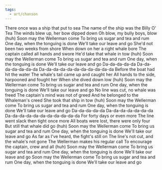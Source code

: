 ```yaml
---
tags:
  - art/chanson
---
```

There once was a ship that put to sea
The name of the ship was the Billy O' Tea
The winds blew up, her bow dipped down
Oh blow, my bully boys, blow (huh)
Soon may the Wellerman come
To bring us sugar and tea and rum
One day, when the tonguing is done
We'll take our leave and go
She'd not been two weeks from shore
When down on her a right whale bore
The captain called all hands and swore
He'd take that whale in tow (huh)
Soon may the Wellerman come
To bring us sugar and tea and rum
One day, when the tonguing is done
We'll take our leave and go
Da-da-da-da-da
Da-da-da-da-da-da-da
Da-da-da-da-da-da-da-da-da-da-da
Before the boat had hit the water
The whale's tail came up and caught her
All hands to the side, harpooned and fought her
When she dived down low (huh)
Soon may the Wellerman come
To bring us sugar and tea and rum
One day, when the tonguing is done
We'll take our leave and go
No line was cut, no whale was freed
The captain's mind was not of greed
And he belonged to the Whaleman's creed
She took that ship in tow (huh)
Soon may the Wellerman come
To bring us sugar and tea and rum
One day, when the tonguing is done
We'll take our leave and go
Da-da-da-da-da
Da-da-da-da-da-da-da
Da-da-da-da-da-da-da-da-da-da-da
For forty days or even more
The line went slack then tight once more
All boats were lost, there were only four
But still that whale did go (huh)
Soon may the Wellerman come
To bring us sugar and tea and rum
One day, when the tonguing is done
We'll take our leave and go
As far as I've heard, the fight's still on
The line's not cut, and the whale's not gone
The Wellerman makes his regular call
To encourage the captain, crew and all (huh)
Soon may the Wellerman come
To bring us sugar and tea and rum
One day, when the tonguing is done
We'll take our leave and go
Soon may the Wellerman come
To bring us sugar and tea and rum
One day, when the tonguing is done
We'll take our leave and go